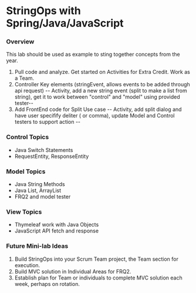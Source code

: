 # StringOps with Spring/Java/JavaScript

### Overview
This lab should be used as example to sting together concepts from the year.

1. Pull code and analyze.  Get started on Activities for Extra Credit.  Work as a Team.
2. Controller Key elements (stringEvent, allows events to be added through api request)
   -- Activity, add a new string event (split to make a list from string), get it to work between "control" and "model" using provided tester--
3. Add FrontEnd code for Split Use case
   -- Activity, add split dialog and have user specifify deliter (<space> or comma), update Model and Control testers to support action --


### Control Topics
* Java Switch Statements
* RequestEntity, ResponseEntity
### Model Topics
* Java String Methods
* Java List, ArrayList
* FRQ2 and model tester
### View Topics
* Thymeleaf work with Java Objects
* JavaScript API fetch and response

### Future Mini-lab Ideas
1. Build StringOps into your Scrum Team project, the Team section for execution.
2. Build MVC solution in Individual Areas for FRQ2.
3. Establish plan for Team or individuals to complete MVC solution each week, perhaps on rotation.
